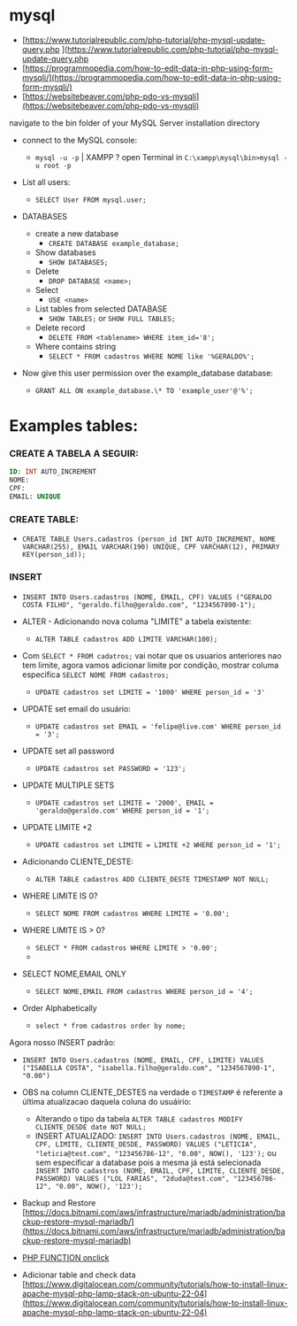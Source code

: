 # mysql

- [https://www.tutorialrepublic.com/php-tutorial/php-mysql-update-query.php
](https://www.tutorialrepublic.com/php-tutorial/php-mysql-update-query.php
- [https://programmopedia.com/how-to-edit-data-in-php-using-form-mysqli/](https://programmopedia.com/how-to-edit-data-in-php-using-form-mysqli/)
- [https://websitebeaver.com/php-pdo-vs-mysqli](https://websitebeaver.com/php-pdo-vs-mysqli)

navigate to the bin folder of your MySQL Server installation directory

- connect to the MySQL console:

  - `mysql -u -p` | XAMPP ? open Terminal in `C:\xampp\mysql\bin>mysql -u root -p`

- List all users:

  - `SELECT User FROM mysql.user;`

- DATABASES

  - create a new database
    - `CREATE DATABASE example_database;`
  - Show databases
    - `SHOW DATABASES;`
  - Delete
    - `DROP DATABASE <name>;`
  - Select
    - `USE <name>`
  - List tables from selected DATABASE
    - `SHOW TABLES;` or `SHOW FULL TABLES;`
  - Delete record
    - `DELETE FROM <tablename> WHERE item_id='8';`
  - Where contains string 
    - `SELECT * FROM cadastros WHERE NOME like '%GERALDO%';` 
  

- Now give this user permission over the example_database database:

  - `GRANT ALL ON example_database.\* TO 'example_user'@'%';`

# Examples tables:

### CREATE A TABELA A SEGUIR:

```sql
ID: INT AUTO_INCREMENT
NOME:
CPF:
EMAIL: UNIQUE
```

### CREATE TABLE:

- `CREATE TABLE Users.cadastros (person_id INT AUTO_INCREMENT, NOME VARCHAR(255), EMAIL VARCHAR(190) UNIQUE, CPF VARCHAR(12), PRIMARY KEY(person_id));`  

### INSERT

- `INSERT INTO Users.cadastros (NOME, EMAIL, CPF) VALUES ("GERALDO COSTA FILHO", "geraldo.filho@geraldo.com", "1234567890-1");`

- ALTER - Adicionando nova columa "LIMITE" a tabela existente:
  - `ALTER TABLE cadastros ADD LIMITE VARCHAR(100);`

- Com `SELECT * FROM cadatros;` vai notar que os usuarios anteriores nao tem limite, agora vamos adicionar limite por condição, mostrar columa especifica `SELECT NOME FROM cadastros;`
  - `UPDATE cadastros set LIMITE = '1000' WHERE person_id = '3'`

- UPDATE set email do usuário:
  - `UPDATE cadastros set EMAIL = 'felipe@live.com' WHERE person_id = '3';`

- UPDATE set all password
  - `UPDATE cadastros set PASSWORD = '123';`
 
- UPDATE MULTIPLE SETS
  - `UPDATE cadastros set LIMITE = '2000', EMAIL = 'geraldo@geraldo.com' WHERE person_id = '1';`

 - UPDATE LIMITE +2
    - `UPDATE cadastros set LIMITE = LIMITE +2 WHERE person_id = '1';`

- Adicionando CLIENTE_DESTE:
  - `ALTER TABLE cadastros ADD CLIENTE_DESTE TIMESTAMP NOT NULL;`     

- WHERE LIMITE IS 0?
  - `SELECT NOME FROM cadastros WHERE LIMITE = '0.00';`

- WHERE LIMITE IS > 0?
  - `SELECT * FROM cadastros WHERE LIMITE > '0.00';`
  - 
- SELECT NOME,EMAIL ONLY 
  -  `SELECT NOME,EMAIL FROM cadastros WHERE person_id = '4';`

- Order Alphabetically
  - `select * from cadastros order by nome;`

Agora nosso INSERT padrão: 
  - `INSERT INTO Users.cadastros (NOME, EMAIL, CPF, LIMITE) VALUES ("ISABELLA COSTA", "isabella.filho@geraldo.com", "1234567890-1", "0.00")`

  - OBS na column CLIENTE_DESTES na verdade o `TIMESTAMP` é referente a última atualizacao daquela coluna do usuáirio:
      - Alterando o tipo da tabela `ALTER TABLE cadastros MODIFY CLIENTE_DESDE date NOT NULL;`
      - INSERT ATUALIZADO: `INSERT INTO Users.cadastros (NOME, EMAIL, CPF, LIMITE, CLIENTE_DESDE, PASSWORD) VALUES ("LETICIA", "leticia@test.com", "123456786-12", "0.00", NOW(), '123');` ou sem especificar a database pois a mesma já está selecionada ` INSERT INTO cadastros (NOME, EMAIL, CPF, LIMITE, CLIENTE_DESDE, PASSWORD) VALUES ("LOL FARIAS", "2duda@test.com", "123456786-12", "0.00", NOW(), '123');`


- Backup and Restore [https://docs.bitnami.com/aws/infrastructure/mariadb/administration/backup-restore-mysql-mariadb/](https://docs.bitnami.com/aws/infrastructure/mariadb/administration/backup-restore-mysql-mariadb)

- [PHP FUNCTION onclick](https://stackoverflow.com/questions/19323010/execute-php-function-with-onclick)

- Adicionar table and check data [https://www.digitalocean.com/community/tutorials/how-to-install-linux-apache-mysql-php-lamp-stack-on-ubuntu-22-04](https://www.digitalocean.com/community/tutorials/how-to-install-linux-apache-mysql-php-lamp-stack-on-ubuntu-22-04)
